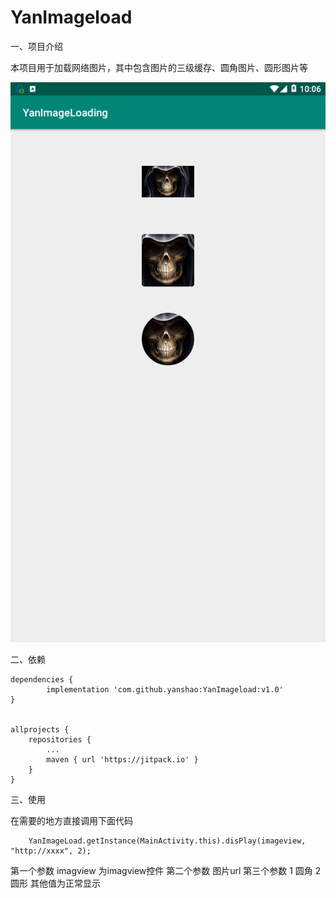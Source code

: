 # YanImageload
一、项目介绍

本项目用于加载网络图片，其中包含图片的三级缓存、圆角图片、圆形图片等

![Alt text](/img/效果图.png)

二、依赖
	
	dependencies {
	        implementation 'com.github.yanshao:YanImageload:v1.0'
	}
  
  
  	allprojects {
		repositories {
			...
			maven { url 'https://jitpack.io' }
		}
	}
  
 三、使用
 
 在需要的地方直接调用下面代码

		YanImageLoad.getInstance(MainActivity.this).disPlay(imageview, "http://xxxx", 2);


第一个参数  imagview  为imagview控件   第二个参数 图片url  第三个参数  1 圆角 2 圆形  其他值为正常显示
